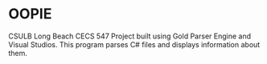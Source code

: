 # OOPIE

CSULB Long Beach CECS 547 Project built using Gold Parser Engine and Visual Studios.  This program parses C# files and displays information about them.
